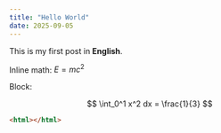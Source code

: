 ```yaml
---
title: "Hello World"
date: 2025-09-05
---
```


This is my first post in **English**.

Inline math: $E=mc^2$

Block:

$$
\int_0^1 x^2 dx = \frac{1}{3}
$$

```html
<html></html>
```
